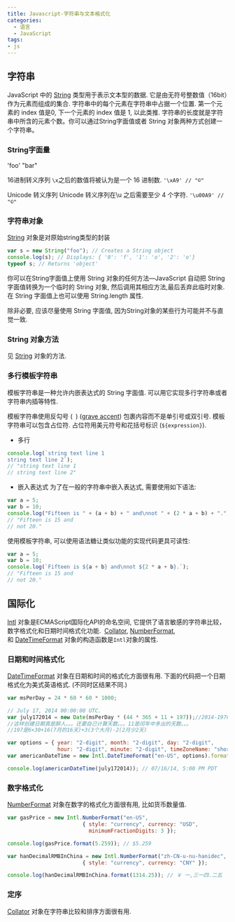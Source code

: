 ```yaml
---
title: Javascript-字符串与文本格式化
categories:
  - 语言
  - JavaScript
tags:
- js
---
```


## 字符串

JavaScript 中的 [String](https://developer.mozilla.org/en-US/docs/Glossary/String "String: In any computer programming language, a string is a sequence of characters used to represent text.") 类型用于表示文本型的数据. 它是由无符号整数值（16bit）作为元素而组成的集合. 字符串中的每个元素在字符串中占据一个位置. 第一个元素的 index 值是0, 下一个元素的 index 值是 1, 以此类推. 字符串的长度就是字符串中所含的元素个数。你可以通过String字面值或者 String 对象两种方式创建一个字符串。

### String字面量

'foo'
"bar"

16进制转义序列
`\x`之后的数值将被认为是一个 16 进制数.
`'\xA9' // "©"`

Unicode 转义序列
Unicode 转义序列在\u 之后需要至少 4 个字符.
`'\u00A9' // "©"`

### 字符串对象

[String](https://developer.mozilla.org/zh-CN/docs/Web/JavaScript/Reference/String "此页面仍未被本地化, 期待您的翻译!") 对象是对原始string类型的封装

```js
var s = new String("foo"); // Creates a String object
console.log(s); // Displays: { '0': 'f', '1': 'o', '2': 'o'}
typeof s; // Returns 'object'
```

你可以在String字面值上使用 String 对象的任何方法—JavaScript 自动把 String 字面值转换为一个临时的 String 对象, 然后调用其相应方法,最后丢弃此临时对象.在 String 字面值上也可以使用 String.length 属性.

除非必要, 应该尽量使用 String 字面值, 因为String对象的某些行为可能并不与直觉一致.

### String 对象方法

见 [String](https://developer.mozilla.org/zh-CN/docs/Web/JavaScript/Reference/String "此页面仍未被本地化, 期待您的翻译!") 对象的方法.

### 多行模板字符串

模板字符串是一种允许内嵌表达式的 String 字面值. 可以用它实现多行字符串或者字符串内插等特性.

模板字符串使用反勾号 (` `) ([grave accent](https://en.wikipedia.org/wiki/Grave_accent)) 包裹内容而不是单引号或双引号. 模板字符串可以包含占位符. 占位符用美元符号和花括号标识 (`${expression}`).

* 多行

```js
console.log(`string text line 1
string text line 2`);
// "string text line 1
// string text line 2"
```

* 嵌入表达式
为了在一般的字符串中嵌入表达式, 需要使用如下语法:

```js
var a = 5;
var b = 10;
console.log("Fifteen is " + (a + b) + " and\nnot " + (2 * a + b) + ".");
// "Fifteen is 15 and
// not 20."
```

使用模板字符串, 可以使用语法糖让类似功能的实现代码更具可读性:

```js
var a = 5;
var b = 10;
console.log(`Fifteen is ${a + b} and\nnot ${2 * a + b}.`);
// "Fifteen is 15 and
// not 20."
```

## 国际化

[Intl](https://developer.mozilla.org/zh-CN/docs/Web/JavaScript/Reference/Global_Objects/Intl "Intl 对象是 ECMAScript 国际化 API 的一个命名空间，它提供了精确的字符串对比、数字格式化，和日期时间格式化。Collator，NumberFormat 和 DateTimeFormat 对象的构造函数是 Intl 对象的属性。本页文档内容包括了这些属性，以及国际化使用的构造器和其他语言的方法等常见的功能。") 对象是ECMAScript国际化API的命名空间, 它提供了语言敏感的字符串比较，数字格式化和日期时间格式化功能.  [Collator](https://developer.mozilla.org/zh-CN/docs/Web/JavaScript/Reference/Global_Objects/Collator "Intl.Collator 是用于语言敏感字符串比较的 collators构造函数。"), [NumberFormat](https://developer.mozilla.org/zh-CN/docs/Web/JavaScript/Reference/Global_Objects/NumberFormat "Intl.NumberFormat是对语言敏感的格式化数字类的构造器类"), 和 [DateTimeFormat](https://developer.mozilla.org/zh-CN/docs/Web/JavaScript/Reference/Global_Objects/DateTimeFormat "交互示例的源代码存储在 GitHub 资源库。如果你愿意分布交互示例，请复制https://github.com/mdn/interactive-examples，并向我们发送一个pull请求。") 对象的构造函数是`Intl`对象的属性.

### 日期和时间格式化

[DateTimeFormat](https://developer.mozilla.org/zh-CN/docs/Web/JavaScript/Reference/Global_Objects/DateTimeFormat "交互示例的源代码存储在 GitHub 资源库。如果你愿意分布交互示例，请复制https://github.com/mdn/interactive-examples，并向我们发送一个pull请求。") 对象在日期和时间的格式化方面很有用. 下面的代码把一个日期格式化为美式英语格式. (不同时区结果不同.)

```js
var msPerDay = 24 * 60 * 60 * 1000;

// July 17, 2014 00:00:00 UTC.
var july172014 = new Date(msPerDay * (44 * 365 + 11 + 197));//2014-1970=44年
//这样创建日期真是醉人。。。还要自己计算天数。。。11是闰年中多出的天数。。。
//197是6×30+16(7月的16天)+3(3个大月)-2(2月少2天)

var options = { year: "2-digit", month: "2-digit", day: "2-digit",
                hour: "2-digit", minute: "2-digit", timeZoneName: "short" };
var americanDateTime = new Intl.DateTimeFormat("en-US", options).format;

console.log(americanDateTime(july172014)); // 07/16/14, 5:00 PM PDT
```

### 数字格式化

[NumberFormat](https://developer.mozilla.org/zh-CN/docs/Web/JavaScript/Reference/Global_Objects/NumberFormat "Intl.NumberFormat是对语言敏感的格式化数字类的构造器类") 对象在数字的格式化方面很有用, 比如货币数量值.

```js
var gasPrice = new Intl.NumberFormat("en-US",
                        { style: "currency", currency: "USD",
                          minimumFractionDigits: 3 });

console.log(gasPrice.format(5.259)); // $5.259

var hanDecimalRMBInChina = new Intl.NumberFormat("zh-CN-u-nu-hanidec",
                        { style: "currency", currency: "CNY" });

console.log(hanDecimalRMBInChina.format(1314.25)); // ￥ 一,三一四.二五
```

### 定序

[Collator](https://developer.mozilla.org/zh-CN/docs/Web/JavaScript/Reference/Global_Objects/Collator "Intl.Collator 是用于语言敏感字符串比较的 collators构造函数。") 对象在字符串比较和排序方面很有用.
